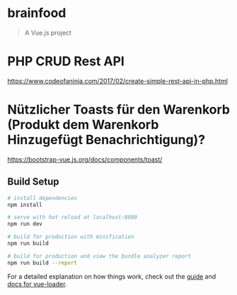 # brainfood

> A Vue.js project

# PHP CRUD Rest API
https://www.codeofaninja.com/2017/02/create-simple-rest-api-in-php.html

# Nützlicher Toasts für den Warenkorb (Produkt dem Warenkorb Hinzugefügt Benachrichtigung)?
https://bootstrap-vue.js.org/docs/components/toast/

## Build Setup

``` bash
# install dependencies
npm install

# serve with hot reload at localhost:8080
npm run dev

# build for production with minification
npm run build

# build for production and view the bundle analyzer report
npm run build --report
```

For a detailed explanation on how things work, check out the [guide](http://vuejs-templates.github.io/webpack/) and [docs for vue-loader](http://vuejs.github.io/vue-loader).

